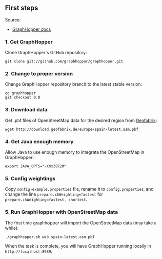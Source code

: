 ## First steps
Source:

* [GraphHopper docs](https://github.com/graphhopper/graphhopper/blob/0.8/docs/core/quickstart-from-source.md)

### 1. Get GraphHopper
Clone GraphHopper's GitHub repository:
```
git clone git://github.com/graphhopper/graphhopper.git
```

### 2. Change to proper version
Change GraphHopper repository branch to the latest stable version:
```
cd graphhopper
git checkout 0.8
```

### 3. Download data
Get .pbf files of OpenStreetMap data for the desired region from [Geofabrik](http://download.geofabrik.de/):
```
wget http://download.geofabrik.de/europe/spain-latest.osm.pbf
```

### 4. Get Java enough memory
Allow Java to use enough memory to integrate the OpenStreetMap in GraphHopper:
```
export JAVA_OPTS="-Xmx3072M"
```

### 5. Config weightings
Copy `config-example.properties` file, rename it to `config.properties`, and change the line `prepare.chWeighting=fastest` for `prepare.chWeighting=fastest, shortest`.

### 5. Run GraphHopper with OpenStreetMap data
The first time graphhopper will import the OpenStreetMap data (may take a while):
```
./graphhopper.sh web spain-latest.osm.pbf
```

When the task is complete, you will have GraphHopper running locally in `http://localhost:8989`.
